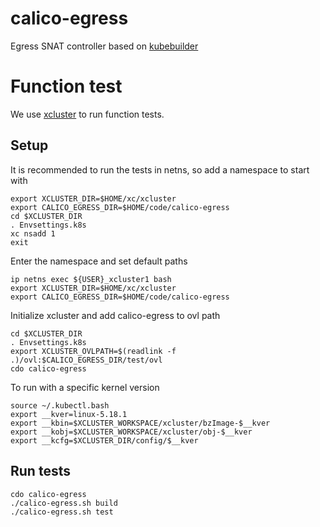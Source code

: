 # calico-egress
Egress SNAT controller based on [kubebuilder](https://github.com/kubernetes-sigs/kubebuilder)

# Function test
We use [xcluster](https://github.com/Nordix/xcluster) to run function tests.

## Setup
It is recommended to run the tests in netns, so add a namespace to start with
```
export XCLUSTER_DIR=$HOME/xc/xcluster
export CALICO_EGRESS_DIR=$HOME/code/calico-egress
cd $XCLUSTER_DIR
. Envsettings.k8s
xc nsadd 1
exit
```

Enter the namespace and set default paths
```
ip netns exec ${USER}_xcluster1 bash
export XCLUSTER_DIR=$HOME/xc/xcluster
export CALICO_EGRESS_DIR=$HOME/code/calico-egress
```

Initialize xcluster and add calico-egress to ovl path
```
cd $XCLUSTER_DIR
. Envsettings.k8s
export XCLUSTER_OVLPATH=$(readlink -f .)/ovl:$CALICO_EGRESS_DIR/test/ovl
cdo calico-egress
```

To run with a specific kernel version
```
source ~/.kubectl.bash
export __kver=linux-5.18.1
export __kbin=$XCLUSTER_WORKSPACE/xcluster/bzImage-$__kver
export __kobj=$XCLUSTER_WORKSPACE/xcluster/obj-$__kver
export __kcfg=$XCLUSTER_DIR/config/$__kver
```

## Run tests
```
cdo calico-egress
./calico-egress.sh build
./calico-egress.sh test
```
